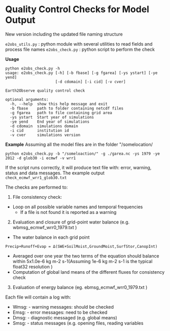 # Quality Control Checks for Model Output

New version including the updated file naming structure
 
```e2obs_utils.py``` : python module with several utilities to read fields and process file names
```e2obs_check.py``` : python script to perform the check  


**Usage**
```
python e2obs_check.py -h
usage: e2obs_check.py [-h] [-b fbase] [-g fgarea] [-ys ystart] [-ye yend]
                      [-d cdomain] [-i cid] [-v cver]

Earth2Observe quality control check

optional arguments:
  -h, --help  show this help message and exit
  -b fbase    path to folder containing netcdf files
  -g fgarea   path to file containing grid area
  -ys ystart  Start year of simulations
  -ye yend    End year of simulations
  -d cdomain  simulations domain
  -i cid      institution id
  -v cver     simulations version
```
**Example**
Assuming all the model files are in the folder "/somelocation/
```
python e2obs_check.py -b "/someloaction/" -g ./garea.nc -ys 1979 -ye 2012 -d glob30 -i ecmwf -v wrr1
```

If the script runs correctly, it will produce text file with: error, warning, status and data messages.
The example output ```check_ecmwf_wrr1_glob30.txt```

The checks are performed to:
1. File consistency check:
  * Loop on all possible variable names and temporal frequencies
    * If a file is not found it is reported as a warning
2. Evaluation and closure of grid-point water balance (e.g. wbmsg_ecmwf_wrr0_1979.txt )
  * The water balance in each grid point  
  ```
  Precip+Runoff+Evap = Δ(SWE+SoilMoist,GroundMoist,SurfStor,CanopInt) 
  ```
  * Averaged over one year the two terms of the equation should balance within 5x1.0e-6 kg m-2 s-1(Assuming 1e-6 kg m-2 s-1 is the typical float32 resolution )  
  * Computation of global land means of the different fluxes for consistency check   
3. Evaluation of energy balance (eg. ebmsg_ecmwf_wrr0_1979.txt )  

Each file will contain a log with:
* Wmsg:  - warning messages: should be checked
* Emsg: - error messages: need to be checked 
* Dmsg: - diagnostic messaged (e.g. global means)
* Smsg: - status messages (e.g. opening files, reading variables

